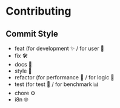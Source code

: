 # Contributing

## Commit Style
- feat (for development ✨ / for user 🎉
- fix 🛠
- docs 📝 
- style 🎨 
- refactor (for performance 🚀 / for logic 🧠 
- test (for test 🧪 / for benchmark 📊
- chore ⚙
- i8n 🌐
